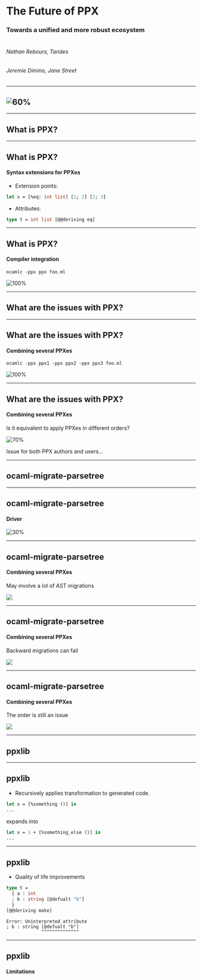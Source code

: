<!-- $theme: gaia -->

# The Future of PPX

### Towards a unified and more robust ecosystem

#

###### Nathan Rebours, Tarides
###### Jeremie Dimino, Jane Street

---

## ![60%](images/tarides.png)

---

## What is PPX?

---

## What is PPX?

#### Syntax extensions for PPXes

- Extension points:
```ocaml
let x = [%eq: int list] [1; 2] [2; 3]
```
- Attributes:
```ocaml
type t = int list [@@deriving eq]
```

---

## What is PPX?

#### Compiler integration

`ocamlc -ppx ppx foo.ml`

![100%](images/ocamlc-ppx.svg)

---

## What are the issues with PPX?

---

## What are the issues with PPX?

#### Combining several PPXes

`ocamlc -ppx ppx1 -ppx ppx2 -ppx ppx3 foo.ml`

![100%](images/ocamlc-composing-ppx.svg)

---

## What are the issues with PPX?

#### Combining several PPXes

Is it equivalent to apply PPXes in different orders?

![70%](images/ocamlc-composing-ppx-order.svg)

Issue for both PPX authors and users...

---

## ocaml-migrate-parsetree

---

## ocaml-migrate-parsetree

#### Driver

![30%](images/omp-driver.svg)

---

## ocaml-migrate-parsetree

#### Combining several PPXes

May involve a lot of AST migrations

![](images/omp-driver-composing.svg)

---

## ocaml-migrate-parsetree

#### Combining several PPXes

Backward migrations can fail

![](images/omp-driver-composing-migration-failure.svg)

---

## ocaml-migrate-parsetree

#### Combining several PPXes

The order is still an issue

![](images/omp-driver-composing-order.svg)

---

## ppxlib

---

## ppxlib

- Recursively applies transformation to generated code.


```ocaml
let x = [%something ()] in
...
```
expands into
```ocaml
let x = 1 + [%something_else ()] in
...
```

---

## ppxlib

- Quality of life improvements

```ocaml
type t =
  { a : int
  ; b : string [@defualt "b"]
  }
[@@deriving make]
```

```
Error: Uninterpreted attribute
; b : string [@defualt "b"]
             ^^^^^^^^^^^^^^
```

---

## ppxlib

#### Limitations
